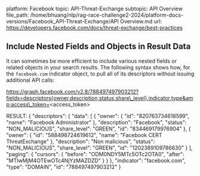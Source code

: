 platform: Facebook
topic: API-Threat-Exchange
subtopic: API Overview
file_path: /home/bhuang/nlp/rag-race-challenge2-2024/platform-docs-versions/Facebook_API-Threat-Exchange/API Overview.md
url: https://developers.facebook.com/docs/threat-exchange/best-practices


## Include Nested Fields and Objects in Result Data

It can sometimes be more efficient to include various nested fields or related objects in your search results. The following syntax shows how, for the `facebook.com` indicator object, to pull all of its descriptors without issuing additional API calls:

https://graph.facebook.com/v2.8/788497497903212?fields=descriptors{owner,description,status,share\_level},indicator,type&amp;access\_token=<access\_token>

RESULT:
{
  "descriptors": {
    "data": \[
      {
        "owner": {
          "id": "820763734618599",
          "name": "Facebook Administrator"
        },
        "description": "Facebook",
        "status": "NON\_MALICIOUS",
        "share\_level": "GREEN",
        "id": "834469179976904"
      },
      {
        "owner": {
          "id": "588498724619612",
          "name": "Facebook CERT ThreatExchange"
        },
        "description": "Non malicious",
        "status": "NON\_MALICIOUS",
        "share\_level": "GREEN",
        "id": "1202389109786630"
      }
    \],
    "paging": {
      "cursors": {
        "before": "ODM0NDY5MTc5OTc2OTA0",
        "after": "MTIwMjM4OTEwOTc4NjYzMAZDZD"
      }
    }
  },
  "indicator": "facebook.com",
  "type": "DOMAIN",
  "id": "788497497903212"
}